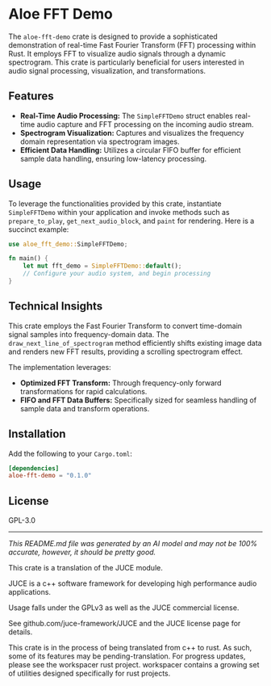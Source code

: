 # Aloe FFT Demo

The `aloe-fft-demo` crate is designed to provide a sophisticated demonstration of real-time Fast Fourier Transform (FFT) processing within Rust. It employs FFT to visualize audio signals through a dynamic spectrogram. This crate is particularly beneficial for users interested in audio signal processing, visualization, and transformations.

## Features
- **Real-Time Audio Processing:** The `SimpleFFTDemo` struct enables real-time audio capture and FFT processing on the incoming audio stream.
- **Spectrogram Visualization:** Captures and visualizes the frequency domain representation via spectrogram images.
- **Efficient Data Handling:** Utilizes a circular FIFO buffer for efficient sample data handling, ensuring low-latency processing.

## Usage
To leverage the functionalities provided by this crate, instantiate `SimpleFFTDemo` within your application and invoke methods such as `prepare_to_play`, `get_next_audio_block`, and `paint` for rendering. Here is a succinct example:

```rust
use aloe_fft_demo::SimpleFFTDemo;

fn main() {
    let mut fft_demo = SimpleFFTDemo::default();
    // Configure your audio system, and begin processing
}
```

## Technical Insights
This crate employs the Fast Fourier Transform to convert time-domain signal samples into frequency-domain data. The `draw_next_line_of_spectrogram` method efficiently shifts existing image data and renders new FFT results, providing a scrolling spectrogram effect.

The implementation leverages:
- **Optimized FFT Transform:** Through frequency-only forward transformations for rapid calculations.
- **FIFO and FFT Data Buffers:** Specifically sized for seamless handling of sample data and transform operations.

## Installation
Add the following to your `Cargo.toml`:
```toml
[dependencies]
aloe-fft-demo = "0.1.0"
```

## License
GPL-3.0

---

*This README.md file was generated by an AI model and may not be 100% accurate, however, it should be pretty good.*

This crate is a translation of the JUCE module.

JUCE is a c++ software framework for developing high performance audio applications.

Usage falls under the GPLv3 as well as the JUCE commercial license.

See github.com/juce-framework/JUCE and the JUCE license page for details.

This crate is in the process of being translated from c++ to rust. As such, some of its features may be pending-translation. For progress updates, please see the workspacer rust project. workspacer contains a growing set of utilities designed specifically for rust projects.
